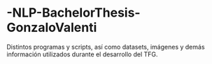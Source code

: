 # -NLP-BachelorThesis-GonzaloValenti
Distintos programas y scripts, así como datasets, imágenes y demás información utilizados durante el desarrollo del TFG.
